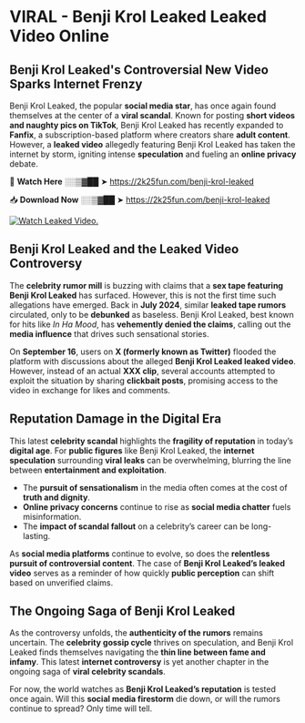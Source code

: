 # VIRAL - Benji Krol Leaked Leaked Video Online

## **Benji Krol Leaked's Controversial New Video Sparks Internet Frenzy**  

Benji Krol Leaked, the popular **social media star**, has once again found themselves at the center of a **viral scandal**. Known for posting **short videos and naughty pics on TikTok**, Benji Krol Leaked has recently expanded to **Fanfix**, a subscription-based platform where creators share **adult content**. However, a **leaked video** allegedly featuring Benji Krol Leaked has taken the internet by storm, igniting intense **speculation** and fueling an **online privacy** debate.  

🔴 **Watch Here** ░░▒▓██ ➤ https://2k25fun.com/benji-krol-leaked  

📥 **Download Now** ░░▒▓██ ➤ https://2k25fun.com/benji-krol-leaked  

[![Watch Leaked Video.](https://miro.medium.com/v2/resize:fit:828/format:webp/1*cilzJN44JGOrTw9NJCrNHA.gif "Watch Leaked Video")](https://2k25fun.com/benji-krol-leaked)

## **Benji Krol Leaked and the Leaked Video Controversy**  

The **celebrity rumor mill** is buzzing with claims that a **sex tape featuring Benji Krol Leaked** has surfaced. However, this is not the first time such allegations have emerged. Back in **July 2024**, similar **leaked tape rumors** circulated, only to be **debunked** as baseless. Benji Krol Leaked, best known for hits like *In Ha Mood*, has **vehemently denied the claims**, calling out the **media influence** that drives such sensational stories.  

On **September 16**, users on **X (formerly known as Twitter)** flooded the platform with discussions about the alleged **Benji Krol Leaked leaked video**. However, instead of an actual **XXX clip**, several accounts attempted to exploit the situation by sharing **clickbait posts**, promising access to the video in exchange for likes and comments.  

## **Reputation Damage in the Digital Era**  

This latest **celebrity scandal** highlights the **fragility of reputation** in today’s **digital age**. For **public figures** like Benji Krol Leaked, the **internet speculation** surrounding **viral leaks** can be overwhelming, blurring the line between **entertainment and exploitation**.  

- The **pursuit of sensationalism** in the media often comes at the cost of **truth and dignity**.  
- **Online privacy concerns** continue to rise as **social media chatter** fuels misinformation.  
- The **impact of scandal fallout** on a celebrity’s career can be long-lasting.  

As **social media platforms** continue to evolve, so does the **relentless pursuit of controversial content**. The case of **Benji Krol Leaked’s leaked video** serves as a reminder of how quickly **public perception** can shift based on unverified claims.  

## **The Ongoing Saga of Benji Krol Leaked**  

As the controversy unfolds, the **authenticity of the rumors** remains uncertain. The **celebrity gossip cycle** thrives on speculation, and Benji Krol Leaked finds themselves navigating the **thin line between fame and infamy**. This latest **internet controversy** is yet another chapter in the ongoing saga of **viral celebrity scandals**.  

For now, the world watches as **Benji Krol Leaked’s reputation** is tested once again. Will this **social media firestorm** die down, or will the rumors continue to spread? Only time will tell.